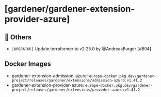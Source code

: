 # [gardener/gardener-extension-provider-azure]

## 🏃 Others

- `[OPERATOR]` Update terraformer to v2.25.0 by @AndreasBurger [#804]

## Docker Images
- gardener-extension-admission-azure: `europe-docker.pkg.dev/gardener-project/releases/gardener/extensions/admission-azure:v1.41.2`
- gardener-extension-provider-azure: `europe-docker.pkg.dev/gardener-project/releases/gardener/extensions/provider-azure:v1.41.2`
